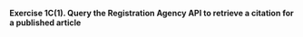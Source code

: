 **Exercise 1C(1). Query the Registration Agency API to retrieve a citation for a published article**
